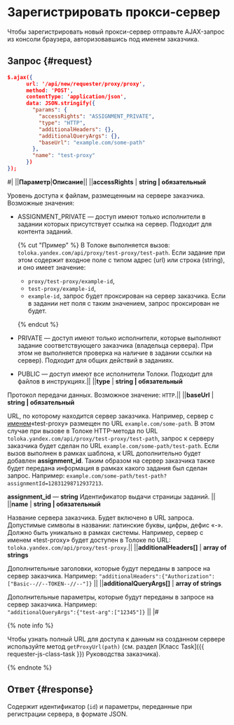 # Зарегистрировать прокси-сервер

Чтобы зарегистрировать новый прокси-сервер отправьте AJAX-запрос из консоли браузера, авторизовавшись под именем заказчика.

## Запрос {#request}

```json
$.ajax({
      url: '/api/new/requester/proxy/proxy',
      method: 'POST',
      contentType: 'application/json',
      data: JSON.stringify({
        "params": {
          "accessRights": "ASSIGNMENT_PRIVATE",
          "type": "HTTP",
          "additionalHeaders": {},
          "additionalQueryArgs": {},
          "baseUrl": "example.com/some-path"
        },
        "name": "test-proxy"
      })
});
```


#|
||**Параметр**|**Описание**||
||**accessRights** | **string \| обязательный**

Уровень доступа к файлам, размещенным на сервере заказчика. Возможные значения:
- ASSIGNMENT_PRIVATE — доступ имеют только исполнители в задании которых присутствует ссылка на сервер. Подходит для контента заданий.

  {% cut "Пример" %}
  В Толоке выполняется вызов: `toloka.yandex.com/api/proxy/test-proxy/test-path`.
  Если задание при этом содержит входное поле с типом aдрес (url) или cтрока (string), и оно имеет значение:
  - `proxy/test-proxy/example-id`,
  - `test-proxy/example-id`,
  - `example-id`,
  запрос будет проксирован на сервер заказчика.
  Если в задании нет поля с таким значением, запрос проксирован не будет.

  {% endcut %}

- PRIVATE — доступ имеют только исполнители, которые выполняют задание соответствующего заказчика (владельца сервера). При этом не выполняется проверка на наличие в задании ссылки на сервер). Подходит для общих действий в заданиях.
- PUBLIC — доступ имеют все исполнители Толоки. Подходит для файлов в инструкциях.||
||**type** | **string \| обязательный**

Протокол передачи данных. Возможное значение: `HTTP`.||
||**baseUrl** | **string \| обязательный**

URL, по которому находится сервер заказчика.
Например, сервер с [именем](#name)«test-proxy» размещен по URL `example.com/some-path`.
В этом случае при вызове в Толоке HTTP-метода по URL `toloka.yandex.com/api/proxy/test-proxy/test-path`, запрос к серверу заказчика будет сделан по URL `example.com/some-path/test-path`.
Если вызов выполнен в рамках шаблона, к URL дополнительно будет добавлен **assignment_id**. Таким образом на сервер заказчика также будет передана информация в рамках какого задания был сделан запрос. Например: `example.com/some-path/test-path?assignmentId=12831298712937213`.

**assignment_id** — **string** Идентификатор выдачи страницы заданий.
||
||**name** | **string \| обязательный**

Название сервера заказчика. Будет включено в URL запроса. Допустимые символы в названии: латинские буквы, цифры, дефис «-».
Должно быть уникально в рамках системы.
Например, сервер с именем «test-proxy» будет доступен в Толоке по URL: `toloka.yandex.com/api/proxy/test-proxy`.||
||**additionalHeaders[]** | **array of strings**

Дополнительные заголовки, которые будут переданы в запросе на сервер заказчика. Например: ``` "additionalHeaders":{"Authorization":["Basic--//--TOKEN--//--"]} ```
||
||**additionalQueryArgs[]** | **array of strings**

Дополнительные параметры, которые будут переданы в запросе на сервер заказчика. Например:<br/>``` "additionalQueryArgs":{"test-arg":["12345"]} ```
||
|#


{% note info %}

Чтобы узнать полный URL для доступа к данным на созданном сервере используйте метод `getProxyUrl(path)` (см. раздел [Класс Task]({{ requester-js-class-task }}) Руководства заказчика).

{% endnote %}


## Ответ {#response}

Содержит идентификатор (`id`) и параметры, переданные при регистрации сервера, в формате JSON.

